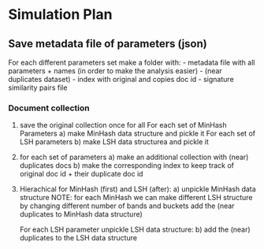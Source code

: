 # Simulation Plan

## Save metadata file of parameters (json)

For each different parameters set make a folder with:
    - metadata file with all parameters + names (in order to make the analysis easier)
    - (near duplicates dataset)
    - index with original and copies doc id
    - signature similarity pairs file

### Document collection

1) save the original collection once for all
    For each set of MinHash Parameters
    a) make MinHash data structure and pickle it
        For each set of LSH parameters
        b) make LSH data structurea and pickle it

2) for each set of parameters
    a) make an additional collection with (near) duplicates docs
    b) make the corresponding index to keep track of original doc id + their duplicate doc id

3) Hierachical for MinHash (first) and LSH (after):
 a) unpickle MinHash data structure
    NOTE: for each MinHash we can make different LSH structure by changing different number of bands and buckets
    add the (near duplicates to MinHash data structure)

    For each LSH parameter unpickle LSH data structure:
    b) add the (near) duplicates to the LSH data structure